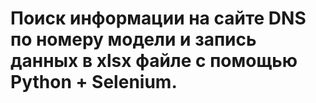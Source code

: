 # Поиск информации на сайте DNS по номеру модели и запись данных в xlsx файле с помощью Python + Selenium.

